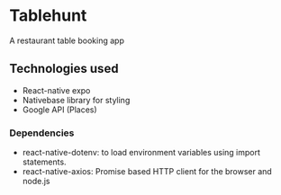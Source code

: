 # Tablehunt
A restaurant table booking app

## Technologies used
- React-native expo
- Nativebase library for styling
- Google API (Places)

### Dependencies
- react-native-dotenv: to load environment variables using import statements.
- react-native-axios: Promise based HTTP client for the browser and node.js